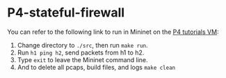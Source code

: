 # P4-stateful-firewall

You can refer to the following link to run in Mininet on the [P4 tutorials VM](https://github.com/p4lang/tutorials/tree/dc08948a344c6ff26af47d2a2447800cab94ab49):

1. Change directory to `./src`, then run `make run`.
2. Run `h1 ping h2`, send packets from h1 to h2.
3. Type `exit` to leave the Mininet command line.
4. And to delete all pcaps, build files, and logs `make clean`